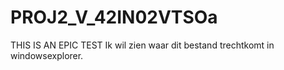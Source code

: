 PROJ2_V_42IN02VTSOa
===================
THIS IS AN EPIC TEST 
Ik wil zien waar dit bestand trechtkomt in windowsexplorer.
